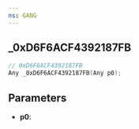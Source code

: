 ```yaml
---
ns: GANG
---
```

## _0xD6F6ACF4392187FB

```c
// 0xD6F6ACF4392187FB
Any _0xD6F6ACF4392187FB(Any p0);
```

## Parameters
* **p0**:
